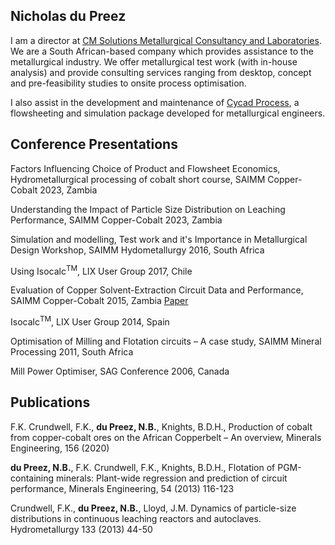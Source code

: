 ## Nicholas du Preez
I am a director at [CM Solutions Metallurgical Consultancy and Laboratories](https://cm-solutions.co.za/). We are a South African-based company which provides assistance to the metallurgical industry. We offer metallurgical test work (with in-house analysis) and provide consulting services ranging from desktop, concept and pre-feasibility studies to onsite process optimisation. 

I also assist in the development and maintenance of [Cycad Process](https://cycadprocess.com/), a flowsheeting and simulation package developed for metallurgical engineers.

## Conference Presentations
Factors Influencing Choice of Product and Flowsheet Economics, Hydrometallurgical processing of cobalt short course, SAIMM Copper-Cobalt 2023, Zambia

Understanding the Impact of Particle Size Distribution on Leaching Performance, SAIMM Copper-Cobalt 2023, Zambia

Simulation and modelling, Test work and it's Importance in Metallurgical Design Workshop, SAIMM Hydometallurgy 2016, South Africa

Using Isocalc<sup>TM</sup>, LIX User Group 2017, Chile

Evaluation of Copper Solvent-Extraction Circuit Data and Performance, SAIMM Copper-Cobalt 2015, Zambia [Paper](https://www.saimm.co.za/Conferences/BM2015/291-DuPreez.pdf)

Isocalc<sup>TM</sup>, LIX User Group 2014, Spain

Optimisation of Milling and Flotation circuits – A case study, SAIMM Mineral Processing 2011, South Africa

Mill Power Optimiser, SAG Conference 2006, Canada

## Publications
F.K. Crundwell, F.K., **du Preez, N.B.**, Knights, B.D.H., Production of cobalt from copper-cobalt ores on the African Copperbelt – An overview, Minerals Engineering, 156 (2020)

**du Preez, N.B.**, F.K. Crundwell, F.K., Knights, B.D.H., Flotation of PGM-containing minerals: Plant-wide regression and prediction of circuit performance, Minerals Engineering, 54 (2013) 116-123

Crundwell, F.K., **du Preez, N.B.**, Lloyd, J.M. Dynamics of particle-size distributions in continuous leaching reactors and autoclaves. Hydrometallurgy 133 (2013) 44-50
